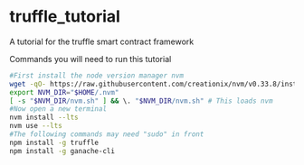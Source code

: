 # truffle_tutorial
A tutorial for the truffle smart contract framework

Commands you will need to run this tutorial

```bash
#First install the node version manager nvm
wget -qO- https://raw.githubusercontent.com/creationix/nvm/v0.33.8/install.sh | bash
export NVM_DIR="$HOME/.nvm"
[ -s "$NVM_DIR/nvm.sh" ] && \. "$NVM_DIR/nvm.sh" # This loads nvm
#Now open a new terminal
nvm install --lts
nvm use --lts
#The following commands may need "sudo" in front
npm install -g truffle
npm install -g ganache-cli
```